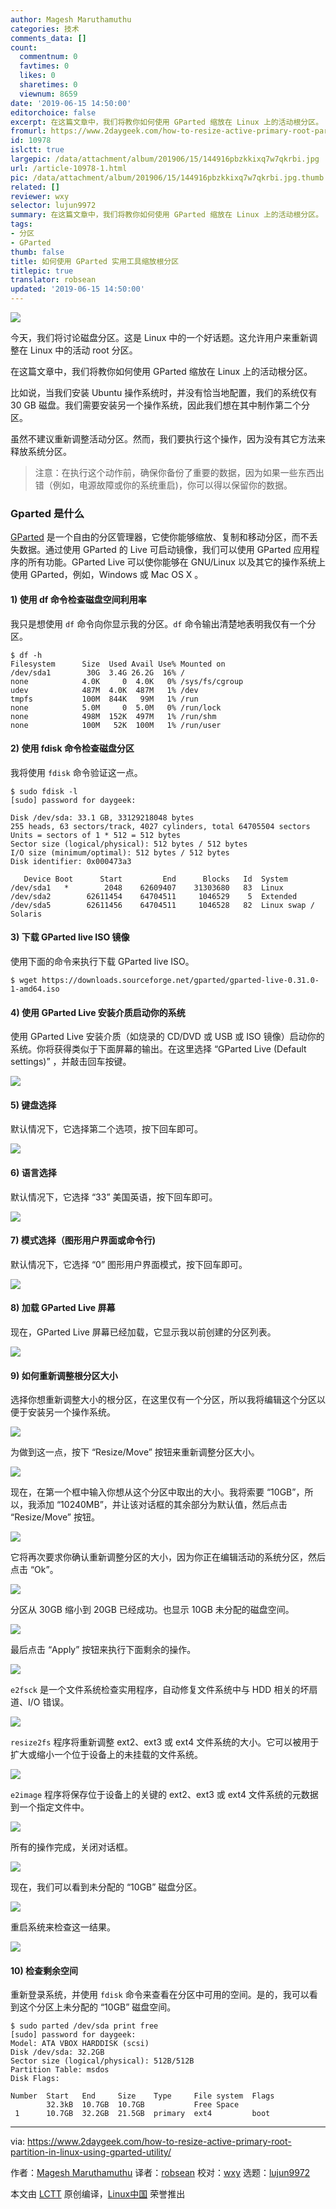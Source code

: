 ```yaml
---
author: Magesh Maruthamuthu
categories: 技术
comments_data: []
count:
  commentnum: 0
  favtimes: 0
  likes: 0
  sharetimes: 0
  viewnum: 8659
date: '2019-06-15 14:50:00'
editorchoice: false
excerpt: 在这篇文章中，我们将教你如何使用 GParted 缩放在 Linux 上的活动根分区。
fromurl: https://www.2daygeek.com/how-to-resize-active-primary-root-partition-in-linux-using-gparted-utility/
id: 10978
islctt: true
largepic: /data/attachment/album/201906/15/144916pbzkkixq7w7qkrbi.jpg
url: /article-10978-1.html
pic: /data/attachment/album/201906/15/144916pbzkkixq7w7qkrbi.jpg.thumb.jpg
related: []
reviewer: wxy
selector: lujun9972
summary: 在这篇文章中，我们将教你如何使用 GParted 缩放在 Linux 上的活动根分区。
tags:
- 分区
- GParted
thumb: false
title: 如何使用 GParted 实用工具缩放根分区
titlepic: true
translator: robsean
updated: '2019-06-15 14:50:00'
---
```


![](/data/attachment/album/201906/15/144916pbzkkixq7w7qkrbi.jpg)


今天，我们将讨论磁盘分区。这是 Linux 中的一个好话题。这允许用户来重新调整在 Linux 中的活动 root 分区。


在这篇文章中，我们将教你如何使用 GParted 缩放在 Linux 上的活动根分区。


比如说，当我们安装 Ubuntu 操作系统时，并没有恰当地配置，我们的系统仅有 30 GB 磁盘。我们需要安装另一个操作系统，因此我们想在其中制作第二个分区。


虽然不建议重新调整活动分区。然而，我们要执行这个操作，因为没有其它方法来释放系统分区。



> 
> 注意：在执行这个动作前，确保你备份了重要的数据，因为如果一些东西出错（例如，电源故障或你的系统重启)，你可以得以保留你的数据。
> 
> 
> 


### Gparted 是什么


[GParted](https://gparted.org/) 是一个自由的分区管理器，它使你能够缩放、复制和移动分区，而不丢失数据。通过使用 GParted 的 Live 可启动镜像，我们可以使用 GParted 应用程序的所有功能。GParted Live 可以使你能够在 GNU/Linux 以及其它的操作系统上使用 GParted，例如，Windows 或 Mac OS X 。


#### 1) 使用 df 命令检查磁盘空间利用率


我只是想使用 `df` 命令向你显示我的分区。`df` 命令输出清楚地表明我仅有一个分区。



```
$ df -h
Filesystem      Size  Used Avail Use% Mounted on
/dev/sda1        30G  3.4G 26.2G  16% /
none            4.0K     0  4.0K   0% /sys/fs/cgroup
udev            487M  4.0K  487M   1% /dev
tmpfs           100M  844K   99M   1% /run
none            5.0M     0  5.0M   0% /run/lock
none            498M  152K  497M   1% /run/shm
none            100M   52K  100M   1% /run/user
```

#### 2) 使用 fdisk 命令检查磁盘分区


我将使用 `fdisk` 命令验证这一点。



```
$ sudo fdisk -l
[sudo] password for daygeek:

Disk /dev/sda: 33.1 GB, 33129218048 bytes
255 heads, 63 sectors/track, 4027 cylinders, total 64705504 sectors
Units = sectors of 1 * 512 = 512 bytes
Sector size (logical/physical): 512 bytes / 512 bytes
I/O size (minimum/optimal): 512 bytes / 512 bytes
Disk identifier: 0x000473a3

   Device Boot      Start         End      Blocks   Id  System
/dev/sda1   *        2048    62609407    31303680   83  Linux
/dev/sda2        62611454    64704511     1046529    5  Extended
/dev/sda5        62611456    64704511     1046528   82  Linux swap / Solaris
```

#### 3) 下载 GParted live ISO 镜像


使用下面的命令来执行下载 GParted live ISO。



```
$ wget https://downloads.sourceforge.net/gparted/gparted-live-0.31.0-1-amd64.iso
```

#### 4) 使用 GParted Live 安装介质启动你的系统


使用 GParted Live 安装介质（如烧录的 CD/DVD 或 USB 或 ISO 镜像）启动你的系统。你将获得类似于下面屏幕的输出。在这里选择 “GParted Live (Default settings)” ，并敲击回车按键。


![](/data/attachment/album/201906/15/145612w63zfjhpkpvtajh3.jpg)


#### 5) 键盘选择


默认情况下，它选择第二个选项，按下回车即可。


![](/data/attachment/album/201906/15/145717o92mgqzqwejpqbmk.jpg)


#### 6) 语言选择


默认情况下，它选择 “33” 美国英语，按下回车即可。


![](/data/attachment/album/201906/15/145731cqt4o2uv2eu4c2rf.jpg)


#### 7) 模式选择（图形用户界面或命令行)


默认情况下，它选择 “0” 图形用户界面模式，按下回车即可。


![](/data/attachment/album/201906/15/145746hfux4ikk77eh7fj1.jpg)


#### 8) 加载 GParted Live 屏幕


现在，GParted Live 屏幕已经加载，它显示我以前创建的分区列表。


![](/data/attachment/album/201906/15/145802zzcgd5c6555g6s55.jpg)


#### 9) 如何重新调整根分区大小


选择你想重新调整大小的根分区，在这里仅有一个分区，所以我将编辑这个分区以便于安装另一个操作系统。


![](/data/attachment/album/201906/15/145852yhne6nlm2kb6ootr.jpg)


为做到这一点，按下 “Resize/Move” 按钮来重新调整分区大小。


![](/data/attachment/album/201906/15/145932aswps4mz4m4ss964.jpg)


现在，在第一个框中输入你想从这个分区中取出的大小。我将索要 “10GB”，所以，我添加 “10240MB”，并让该对话框的其余部分为默认值，然后点击 “Resize/Move” 按钮。


![](/data/attachment/album/201906/15/145950z8dd0bjggkdgkgt8.jpg)


它将再次要求你确认重新调整分区的大小，因为你正在编辑活动的系统分区，然后点击 “Ok”。


![](/data/attachment/album/201906/15/150015rgat4lzhpotpoagb.jpg)


分区从 30GB 缩小到 20GB 已经成功。也显示 10GB 未分配的磁盘空间。


![](/data/attachment/album/201906/15/150033lwrzejyjaiee1ft4.jpg)


最后点击 “Apply” 按钮来执行下面剩余的操作。


![](/data/attachment/album/201906/15/150051vfrb7p4ssqrd5dbo.jpg)


`e2fsck` 是一个文件系统检查实用程序，自动修复文件系统中与 HDD 相关的坏扇道、I/O 错误。


![](/data/attachment/album/201906/15/150108erbbkap4zake5r0k.jpg)


`resize2fs` 程序将重新调整 ext2、ext3 或 ext4 文件系统的大小。它可以被用于扩大或缩小一个位于设备上的未挂载的文件系统。


![](/data/attachment/album/201906/15/150134u01njjw4zgnhjg3h.jpg)


`e2image` 程序将保存位于设备上的关键的 ext2、ext3 或 ext4 文件系统的元数据到一个指定文件中。


![](/data/attachment/album/201906/15/150213q97o5ddzwww4l5ei.jpg)


所有的操作完成，关闭对话框。


![](/data/attachment/album/201906/15/150231hu86ib3j0r4ii0o9.jpg)


现在，我们可以看到未分配的 “10GB” 磁盘分区。


![](/data/attachment/album/201906/15/150307xp6kpp666yzb2ybp.jpg)


重启系统来检查这一结果。


![](/data/attachment/album/201906/15/150322e7gu3uvdez8urgrm.jpg)


#### 10) 检查剩余空间


重新登录系统，并使用 `fdisk` 命令来查看在分区中可用的空间。是的，我可以看到这个分区上未分配的 “10GB” 磁盘空间。



```
$ sudo parted /dev/sda print free
[sudo] password for daygeek: 
Model: ATA VBOX HARDDISK (scsi)
Disk /dev/sda: 32.2GB
Sector size (logical/physical): 512B/512B
Partition Table: msdos
Disk Flags: 

Number  Start   End     Size    Type     File system  Flags
        32.3kB  10.7GB  10.7GB           Free Space
 1      10.7GB  32.2GB  21.5GB  primary  ext4         boot
```



---


via: <https://www.2daygeek.com/how-to-resize-active-primary-root-partition-in-linux-using-gparted-utility/>


作者：[Magesh Maruthamuthu](https://www.2daygeek.com/author/magesh/) 译者：[robsean](https://github.com/robsean) 校对：[wxy](https://github.com/wxy) 选题：[lujun9972](https://github.com/lujun9972)


本文由 [LCTT](https://github.com/LCTT/TranslateProject) 原创编译，[Linux中国](https://linux.cn/) 荣誉推出